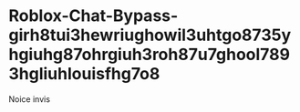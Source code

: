 # Roblox-Chat-Bypass-girh8tui3hewriughowil3uhtgo8735yhgiuhg87ohrgiuh3roh87u7ghool7893hgliuhlouisfhg7o8
Noice invis
